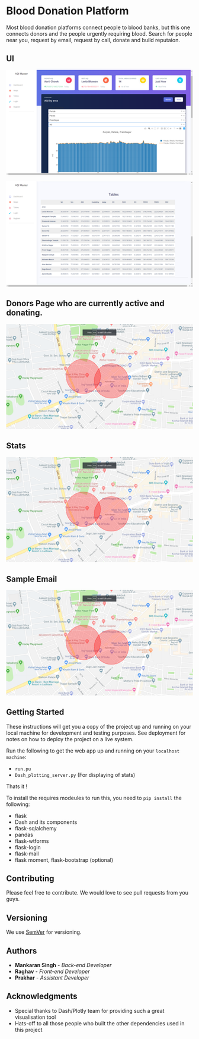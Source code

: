 # Blood Donation Platform

Most blood donation platforms connect people to blood banks, but this one connects donors and the people urgently requiring blood. Search for people near you, request by email, request by call, donate and build reputaion.

## UI

![alt text](https://github.com/MankaranSingh/AQI-Management-System/blob/master/SS1.png)

![alt text](https://github.com/MankaranSingh/AQI-Management-System/blob/master/SS2.png)

## Donors Page who are currently active and donating.

![alt text](https://github.com/MankaranSingh/AQI-Management-System/blob/master/SS3.png)

## Stats 

![alt text](https://github.com/MankaranSingh/AQI-Management-System/blob/master/SS3.png)

## Sample Email 

![alt text](https://github.com/MankaranSingh/AQI-Management-System/blob/master/SS3.png)

## Getting Started

These instructions will get you a copy of the project up and running on your local machine for development and testing purposes. See deployment for notes on how to deploy the project on a live system.

Run the following to get the web app up and running on your ``localhost machine``:

- ``run.pu``
- ``Dash_plotting_server.py`` (For displaying of stats)

Thats it !

To install the requires modeules to run this, you need to ``pip install`` the following:

- flask
- Dash and its components
- flask-sqlalchemy
- pandas
- flask-wtforms
- flask-login
- flask-mail
- flask moment, flask-bootstrap (optional)

## Contributing

Please feel free to contribute. We would love to see pull requests from you guys.

## Versioning

We use [SemVer](http://semver.org/) for versioning.

## Authors

* **Mankaran Singh** - *Back-end Developer* 
* **Raghav** - *Front-end Developer* 
* **Prakhar** - *Assistant Developer* 

## Acknowledgments

* Special thanks to Dash/Plotly team for providing such a great visualisation tool
* Hats-off to all those people who built the other dependencies used in this project  

